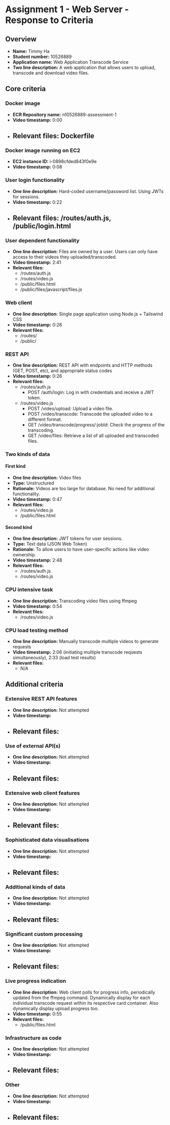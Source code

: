 Assignment 1 - Web Server - Response to Criteria
================================================

Overview
------------------------------------------------

- **Name:** Timmy Ha
- **Student number:** 10526889
- **Application name:** Web Application Transcode Service
- **Two line description:** A web application that allows users to upload, transcode and download video files.


Core criteria
------------------------------------------------

### Docker image

- **ECR Repository name:** n10526889-assessment-1
- **Video timestamp:** 0:00
- **Relevant files:** Dockerfile
    - 

### Docker image running on EC2

- **EC2 instance ID:** i-0898cfded843f0e9e
- **Video timestamp:** 0:08

### User login functionality

- **One line description:** Hard-coded username/password list.  Using JWTs for sessions.
- **Video timestamp:** 0:22
- **Relevant files:** /routes/auth.js, /public/login.html
    - 

### User dependent functionality

- **One line description:** Files are owned by a user.  Users can only have access to their videos they uploaded/transcoded.
- **Video timestamp:** 2:41
- **Relevant files:**
    - /routes/auth.js
    - /routes/video.js
    - /public/files.html
    - /public/files/javascript/files.js

### Web client

- **One line description:** Single page application using Node.js + Tailswind CSS
- **Video timestamp:** 0:26
- **Relevant files:**
    - /routes/
    - /public/

### REST API

- **One line description:** REST API with endpoints and HTTP methods (GET, POST, etc), and appropriate status codes
- **Video timestamp:** 0:26
- **Relevant files:**
    - /routes/auth.js 
        -   POST /auth/login: Log in with credentials and receive a JWT token.
    - /routes/video.js
        -   POST /video/upload: Upload a video file.
        -   POST /video/transcode: Transcode the uploaded video to a different format.
        -   GET /video/transcode/progress/:jobId: Check the progress of the transcoding.
        -   GET /video/files: Retrieve a list of all uploaded and transcoded files.

### Two kinds of data

#### First kind

- **One line description:** Video files
- **Type:** Unstructured
- **Rationale:** Videos are too large for database.  No need for additional functionality.
- **Video timestamp:** 0:47
- **Relevant files:** 
    - /routes/video.js
    - /public/files.html

#### Second kind

- **One line description:** JWT tokens for user sessions.
- **Type:** Text data (JSON Web Token)
- **Rationale:** To allow users to have user-specific actions like video ownership.
- **Video timestamp:** 2:48
- **Relevant files:**
    - /routes/auth.js
    - /routes/video.js

### CPU intensive task

- **One line description:** Transcoding video files using ffmpeg
- **Video timestamp:** 0:54
- **Relevant files:**
    - /routes/video.js

### CPU load testing method

- **One line description:** Manually transcode multiple videos to generate requests
- **Video timestamp:** 2:06 (initiating multiple transcode requests simultaneously), 2:33 (load test results)
- **Relevant files:**
    - N/A

Additional criteria
------------------------------------------------

### Extensive REST API features

- **One line description:** Not attempted
- **Video timestamp:**
- **Relevant files:**
    - 


### Use of external API(s)

- **One line description:** Not attempted
- **Video timestamp:**
- **Relevant files:**
    - 


### Extensive web client features

- **One line description:** Not attempted
- **Video timestamp:**
- **Relevant files:**
    - 


### Sophisticated data visualisations

- **One line description:** Not attempted
- **Video timestamp:**
- **Relevant files:**
    - 


### Additional kinds of data

- **One line description:** Not attempted
- **Video timestamp:**
- **Relevant files:**
    - 


### Significant custom processing

- **One line description:** Not attempted
- **Video timestamp:**
- **Relevant files:**
    - 


### Live progress indication

- **One line description:** Web client polls for progress info, periodically updated from the ffmpeg command. Dynamically display for each individual transcode request
within its respective card container. Also dynamically display upload progress too.
- **Video timestamp:** 0:55
- **Relevant files:**
    - /public/files.html


### Infrastructure as code

- **One line description:** Not attempted
- **Video timestamp:** 
- **Relevant files:**
    - 


### Other

- **One line description:** Not attempted
- **Video timestamp:**
- **Relevant files:**
    - 

